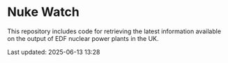 # Nuke Watch

This repository includes code for retrieving the latest information available on the output of EDF nuclear power plants in the UK.

Last updated: 2025-06-13 13:28